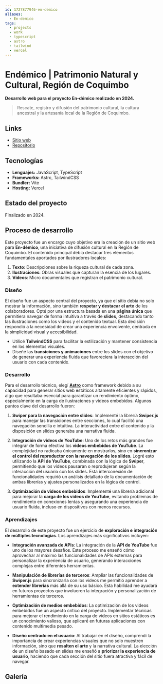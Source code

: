 ```yaml
---
id: 1727877946-en-demico
aliases:
  - En-demico
tags:
  - projects
  - work
  - typescript
  - astro
  - tailwind
  - vercel
---
```


# Endémico | Patrimonio Natural y Cultural, Región de Coquimbo

**Desarrollo web para el proyecto En-démico realizado en 2024.**

> Rescate, registro y difusión del patrimonio cultural, la cultura ancestral y la artesanía local de la Región de Coquimbo.

## Links

- [Sitio web](https://en-demico.cl/)
- [Repositorio](https://github.com/strocs/en-demico)

## Tecnologías

- **Lenguajes:** JavaScript, TypeScript
- **Frameworks:** Astro, TailwindCSS
- **Bundler:** Vite
- **Hosting:** Vercel

## Estado del proyecto

Finalizado en 2024.

## Proceso de desarrollo

Este proyecto fue un encargo cuyo objetivo era la creación de un sitio web para **En-démico**, una iniciativa de difusión cultural en la Región de Coquimbo. El contenido principal debía destacar tres elementos fundamentales aportados por ilustradores locales:

1. **Texto**: Descripciones sobre la riqueza cultural de cada zona.
2. **Ilustraciones**: Obras visuales que capturan la esencia de los lugares.
3. **Videos**: Micro documentales que registran el patrimonio cultural.

### Diseño

El diseño fue un aspecto central del proyecto, ya que el sitio debía no solo mostrar la información, sino también **respetar y destacar el arte** de los colaboradores. Opté por una estructura basada en una **página única** que permitiera navegar de forma intuitiva a través de **slides**, destacando tanto las ilustraciones como los videos y el contenido textual. Esta decisión respondió a la necesidad de crear una experiencia envolvente, centrada en la simplicidad visual y accesibilidad.

- Utilicé **TailwindCSS** para facilitar la estilización y mantener consistencia en los elementos visuales.
- Diseñé las **transiciones y animaciones** entre los slides con el objetivo de generar una experiencia fluida que favoreciera la interacción del usuario con cada contenido.

### Desarrollo

Para el desarrollo técnico, elegí [**Astro**](https://astro.build) como framework debido a su capacidad para generar sitios web estáticos altamente eficientes y rápidos, algo que resultaba esencial para garantizar un rendimiento óptimo, especialmente en la carga de ilustraciones y videos embebidos. Algunos puntos clave del desarrollo fueron:

1. **Swiper para la navegación entre slides**: Implementé la librería **Swiper.js** para manejar las transiciones entre secciones, lo cual facilitó una navegación sencilla e intuitiva. La interactividad entre el contenido y la disposición en slides generaba una narrativa fluida.

2. **Integración de videos de YouTube**: Uno de los retos más grandes fue integrar de forma efectiva los **videos embebidos de YouTube**. La complejidad no radicaba únicamente en mostrarlos, sino en **sincronizar el control del reproductor con la navegación de los slides**. Logré esto utilizando la **API de YouTube**, combinada con la lógica de **Swiper**, permitiendo que los videos pausaran o reprodujeran según la interacción del usuario con los slides. Esta interconexión de funcionalidades requirió un análisis detallado de la documentación de ambas librerías y ajustes personalizados en la lógica de control.

3. **Optimización de videos embebidos**: Implementé una librería adicional para mejorar la **carga de los videos de YouTube**, evitando problemas de rendimiento en conexiones lentas y asegurando una experiencia de usuario fluida, incluso en dispositivos con menos recursos.

### Aprendizajes

El desarrollo de este proyecto fue un ejercicio de **exploración e integración de múltiples tecnologías**. Los aprendizajes más significativos incluyen:

- **Integración avanzada de APIs**: La integración de la **API de YouTube** fue uno de los mayores desafíos. Este proceso me enseñó cómo aprovechar al máximo las funcionalidades de APIs externas para personalizar la experiencia de usuario, generando interacciones complejas entre diferentes herramientas.

- **Manipulación de librerías de terceros**: Ampliar las funcionalidades de **Swiper.js** para sincronizarla con los videos me permitió aprender a **extender librerías** más allá de su uso básico. Esta habilidad me ayudará en futuros proyectos que involucren la integración y personalización de herramientas de terceros.

- **Optimización de medios embebidos**: La optimización de los videos embebidos fue un aspecto crítico del proyecto. Implementar técnicas para mejorar el rendimiento en la carga de videos en sitios estáticos es un conocimiento valioso, que aplicaré en futuras aplicaciones con contenido multimedia pesado.

- **Diseño centrado en el usuario**: Al trabajar en el diseño, comprendí la importancia de crear experiencias visuales que no solo muestren información, sino que **resalten el arte** y la narrativa cultural. La elección de un diseño basado en slides me enseñó a **priorizar la experiencia de usuario**, haciendo que cada sección del sitio fuera atractiva y fácil de navegar.

## Galería
